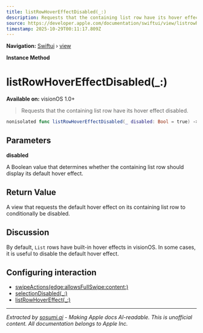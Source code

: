 ```yaml
---
title: listRowHoverEffectDisabled(_:)
description: Requests that the containing list row have its hover effect disabled.
source: https://developer.apple.com/documentation/swiftui/view/listrowhovereffectdisabled(_:)
timestamp: 2025-10-29T00:11:17.809Z
---
```


**Navigation:** [Swiftui](/documentation/swiftui) › [view](/documentation/swiftui/view)

**Instance Method**

# listRowHoverEffectDisabled(_:)

**Available on:** visionOS 1.0+

> Requests that the containing list row have its hover effect disabled.

```swift
nonisolated func listRowHoverEffectDisabled(_ disabled: Bool = true) -> some View
```

## Parameters

**disabled**

A Boolean value that determines whether the containing list row should display its default hover effect.



## Return Value

A view that requests the default hover effect on its containing list row to conditionally be disabled.

## Discussion

By default, `List` rows have built-in hover effects in visionOS. In some cases, it is useful to disable the default hover effect.

## Configuring interaction

- [swipeActions(edge:allowsFullSwipe:content:)](/documentation/swiftui/view/swipeactions(edge:allowsfullswipe:content:))
- [selectionDisabled(_:)](/documentation/swiftui/view/selectiondisabled(_:))
- [listRowHoverEffect(_:)](/documentation/swiftui/view/listrowhovereffect(_:))

---

*Extracted by [sosumi.ai](https://sosumi.ai) - Making Apple docs AI-readable.*
*This is unofficial content. All documentation belongs to Apple Inc.*
